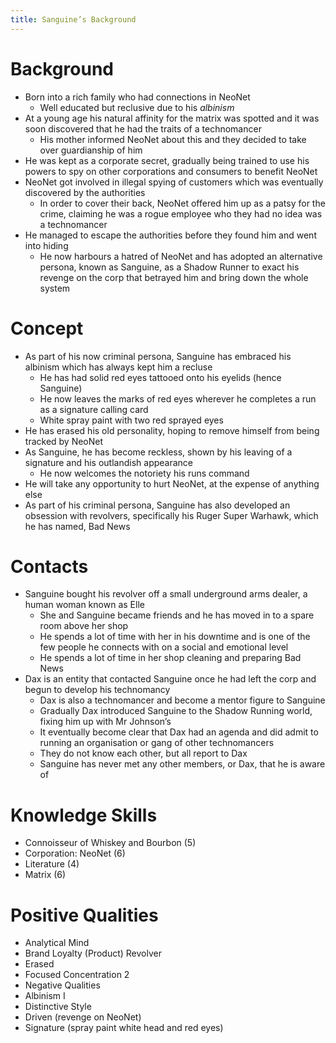 ```yaml
---
title: Sanguine’s Background
---
```


# Background

- Born into a rich family who had connections in NeoNet
	- Well educated but reclusive due to his *albinism*
- At a young age his natural affinity for the matrix was spotted and it was soon discovered that he had the traits of a technomancer
	- His mother informed NeoNet about this and they decided to take over guardianship of him
- He was kept as a corporate secret, gradually being trained to use his powers to spy on other corporations and consumers to benefit NeoNet
- NeoNet got involved in illegal spying of customers which was eventually discovered by the authorities
	- In order to cover their back, NeoNet offered him up as a patsy for the crime, claiming he was a rogue employee who they had no idea was a technomancer
- He managed to escape the authorities before they found him and went into hiding
	- He now harbours a hatred of NeoNet and has adopted an alternative persona, known as Sanguine, as a Shadow Runner to exact his revenge on the corp that betrayed him and bring down the whole system

# Concept

- As part of his now criminal persona, Sanguine has embraced his albinism which has always kept him a recluse
	- He has had solid red eyes tattooed onto his eyelids (hence Sanguine)
	- He now leaves the marks of red eyes wherever he completes a run as a signature calling card
	- White spray paint with two red sprayed eyes
- He has erased his old personality, hoping to remove himself from being tracked by NeoNet
- As Sanguine, he has become reckless, shown by his leaving of a signature and his outlandish appearance
	- He now welcomes the notoriety his runs command
- He will take any opportunity to hurt NeoNet, at the expense of anything else
- As part of his criminal persona, Sanguine has also developed an obsession with revolvers, specifically his Ruger Super Warhawk, which he has named, Bad News

# Contacts
- Sanguine bought his revolver off a small underground arms dealer, a human woman known as Elle
	- She and Sanguine became friends and he has moved in to a spare room above her shop
	- He spends a lot of time with her in his downtime and is one of the few people he connects with on a social and emotional level
	- He spends a lot of time in her shop cleaning and preparing Bad News
- Dax is an entity that contacted Sanguine once he had left the corp and begun to develop his technomancy
	- Dax is also a technomancer and become a mentor figure to Sanguine
	- Gradually Dax introduced Sanguine to the Shadow Running world, fixing him up with Mr Johnson’s
	- It eventually become clear that Dax had an agenda and did admit to running an organisation or gang of other technomancers
	- They do not know each other, but all report to Dax
	- Sanguine has never met any other members, or Dax, that he is aware of

# Knowledge Skills

- Connoisseur of Whiskey and Bourbon (5)
- Corporation: NeoNet (6)
- Literature (4)
- Matrix (6)

# Positive Qualities

- Analytical Mind
- Brand Loyalty (Product) Revolver
- Erased
- Focused Concentration 2
- Negative Qualities
- Albinism I
- Distinctive Style
- Driven (revenge on NeoNet)
- Signature (spray paint white head and red eyes)
